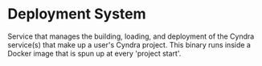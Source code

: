 # Deployment System

Service that manages the building, loading, and deployment of the Cyndra service(s) that make up a user's Cyndra project.
This binary runs inside a Docker image that is spun up at every 'project start'.
